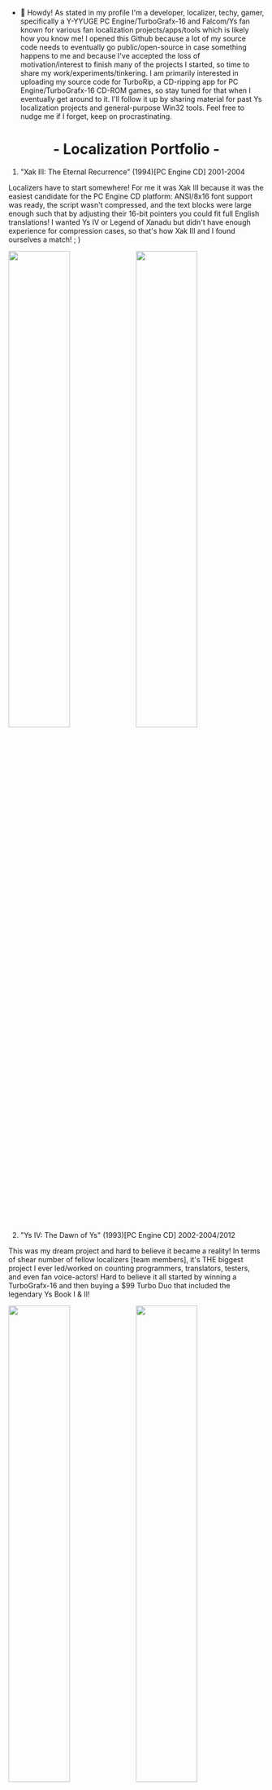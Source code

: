 - 👋 Howdy! As stated in my profile I'm a developer, localizer, techy, gamer, specifically a Y-YYUGE PC Engine/TurboGrafx-16 and Falcom/Ys fan known for various fan localization projects/apps/tools which is likely how you know me! I opened this Github because a lot of my source code needs to eventually go public/open-source in case something happens to me and because I've accepted the loss of motivation/interest to finish many of the projects I started, so time to share my work/experiments/tinkering. I am primarily interested in uploading my source code for TurboRip, a CD-ripping app for PC Engine/TurboGrafx-16 CD-ROM games, so stay tuned for that when I eventually get around to it. I'll follow it up by sharing material for past Ys localization projects and general-purpose Win32 tools. Feel free to nudge me if I forget, keep on procrastinating.

<div align="center"><h1>- Localization Portfolio -</h1></div>

1) "Xak III: The Eternal Recurrence" (1994)[PC Engine CD] 2001-2004

Localizers have to start somewhere! For me it was Xak III because it was the easiest candidate for the PC Engine CD platform: ANSI/8x16 font support was ready, the script wasn't compressed, and the text blocks were large enough such that by adjusting their 16-bit pointers you could fit full English translations! I wanted Ys IV or Legend of Xanadu but didn't have enough experience for compression cases, so that's how Xak III and I found ourselves a match! ; )

<img width="49%" src="https://github.com/user-attachments/assets/cdfaba98-57e2-4930-aa2c-c3365551cb59" /> <img width="49%" src="https://github.com/user-attachments/assets/47d6e179-90a6-443d-a30a-f535fd79c440" /><br/>

2) "Ys IV: The Dawn of Ys" (1993)[PC Engine CD] 2002-2004/2012

This was my dream project and hard to believe it became a reality! In terms of shear number of fellow localizers [team members], it's THE biggest project I ever led/worked on counting programmers, translators, testers, and even fan voice-actors! Hard to believe it all started by winning a TurboGrafx-16 and then buying a $99 Turbo Duo that included the legendary Ys Book I & II!

<img width="49%" src="https://github.com/user-attachments/assets/1796e837-5f92-4ce6-a5e7-d64d2d5c4dd7" />
<img width="49%" src="https://github.com/user-attachments/assets/90c319f8-81c7-4bc6-8051-c1addcbf71bf" /><br/>
<img width="49%" src="https://github.com/user-attachments/assets/f3535010-4e88-4c7c-b39a-ca46d993f401" />
<img width="49%" src="https://github.com/user-attachments/assets/b4a8b28f-3797-4474-aff4-eec3ce19879b" /><br/>
<img width="49%" src="https://github.com/user-attachments/assets/2afb8049-c500-41d8-a027-de3b6e41b81e" />
<img width="49%" src="https://github.com/user-attachments/assets/de8b6b80-4f23-4d73-b28f-40d2dfb52451" /><br/><br/>

3) Ys I & II Complete (2001)[Windows 95/98/ME/2K/XP/V/7] 2002-2005

WIP EDIT.

4) Ys VI: The Ark of Napishtim (2003)[Windows 98/ME/2K/XP/V/7/8/10/11] 2004

WIP EDIT.

5) Ys [III]: The Oath in Felghana (2005)[Windows 98/ME/2K/XP/V/7/8/10/11] 2005-2007

WIP EDIT.

6) Hydlide (1999)[Windows 95/98/ME/2K/XP/V/7] 2004

I basically just cracked this game upon request by the translator, debugged it to disable the registration system and free it as the abandonware that it is so everyone can install/play it! I remember I rented the NES port and liked it, but I never gave this PC one a try. It was merely a favor for a fellow localizer/collaborator.<br/>
Patch: https://www.romhacking.net/translations/845/

<img width="49%" src="https://github.com/user-attachments/assets/0472ffb1-666e-4e4e-8dd0-796d4ca61f00" />
<img width="49%" src="https://github.com/user-attachments/assets/7f90ca70-adf8-41cc-bc60-f9e8b6486116" /><br/>

7) Erst Kerf (2008)[Windows 2K/XP/V/7/10/11] 2025

Similar to Hydlide the localizers here asked me for help on a final issue after the project was mostly finshed to extend some strings. I found memory allocation bugs in the process which I also fixed and added a few minor tweaks like window-centering. Great experience to work with both of them, and they helped me with my Langrisser III localization project in kind on wave/audio recovery!

<img width="49%" src="https://github.com/user-attachments/assets/9567ae93-3dd8-45d8-b636-aad96af0dcd7" />
<img width="49%" src="https://github.com/user-attachments/assets/9acb319c-6e03-439a-8657-fccd552c5a3f" /><br/>

